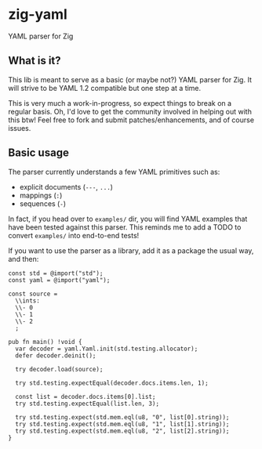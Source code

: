 # zig-yaml

YAML parser for Zig

## What is it?

This lib is meant to serve as a basic (or maybe not?) YAML parser for Zig. It will strive to be YAML 1.2 compatible
but one step at a time.

This is very much a work-in-progress, so expect things to break on a regular basis. Oh, I'd love to get the
community involved in helping out with this btw! Feel free to fork and submit patches/enhancements, and of course
issues.

## Basic usage

The parser currently understands a few YAML primitives such as:
* explicit documents (`---`, `...`)
* mappings (`:`)
* sequences (`-`)

In fact, if you head over to `examples/` dir, you will find YAML examples that have been tested against this
parser. This reminds me to add a TODO to convert `examples/` into end-to-end tests!

If you want to use the parser as a library, add it as a package the usual way, and then:

```zig
const std = @import("std");
const yaml = @import("yaml");

const source =
  \\ints:
  \\- 0
  \\- 1
  \\- 2
  ;

pub fn main() !void {
  var decoder = yaml.Yaml.init(std.testing.allocator);
  defer decoder.deinit();

  try decoder.load(source);
  
  try std.testing.expectEqual(decoder.docs.items.len, 1);

  const list = decoder.docs.items[0].list;
  try std.testing.expectEqual(list.len, 3);

  try std.testing.expect(std.mem.eql(u8, "0", list[0].string));
  try std.testing.expect(std.mem.eql(u8, "1", list[1].string));
  try std.testing.expect(std.mem.eql(u8, "2", list[2].string));
}
```
